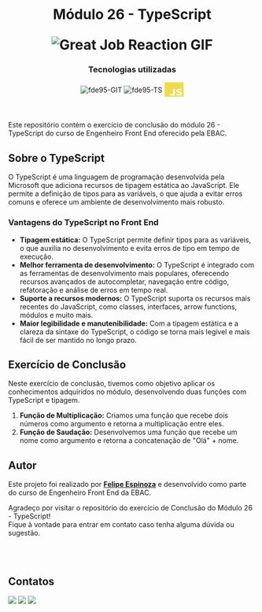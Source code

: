 <h1 align="center">
  <p align="center">Módulo 26 - TypeScript</p>
 <img width="600" src="https://media.giphy.com/media/XreQmk7ETCak0/giphy.gif" alt="Great Job Reaction GIF">
</h1>
<div style="display: inline_block">
  <div align="center">
   <h3>Tecnologias utilizadas</h3>
  <img align="center" alt="fde95-GIT" height="30" width="40" src="https://cdn.jsdelivr.net/gh/devicons/devicon/icons/git/git-original.svg">
  <img align="center" alt="fde95-TS" height="30" width="40" src="https://cdn.jsdelivr.net/gh/devicons/devicon/icons/typescript/typescript-plain.svg">
  <img align="center" alt="fde95-JS" height="30" width="40" src="https://raw.githubusercontent.com/devicons/devicon/master/icons/javascript/javascript-plain.svg">
</div>
<br>
<br>
<p>Este repositório contém o exercício de conclusão do módulo 26 - TypeScript do curso de Engenheiro Front End oferecido pela EBAC.</p>

<h2>Sobre o TypeScript</h2>

<p>O TypeScript é uma linguagem de programação desenvolvida pela Microsoft que adiciona recursos de tipagem estática ao JavaScript. Ele permite a definição de tipos para as variáveis, o que ajuda a evitar erros comuns e oferece um ambiente de desenvolvimento mais robusto.</p>

<h3>Vantagens do TypeScript no Front End</h3>

<ul>
  <li><strong>Tipagem estática:</strong> O TypeScript permite definir tipos para as variáveis, o que auxilia no desenvolvimento e evita erros de tipo em tempo de execução.</li>
  <li><strong>Melhor ferramenta de desenvolvimento:</strong> O TypeScript é integrado com as ferramentas de desenvolvimento mais populares, oferecendo recursos avançados de autocompletar, navegação entre código, refatoração e análise de erros em tempo real.</li>
  <li><strong>Suporte a recursos modernos:</strong> O TypeScript suporta os recursos mais recentes do JavaScript, como classes, interfaces, arrow functions, módulos e muito mais.</li>
  <li><strong>Maior legibilidade e manutenibilidade:</strong> Com a tipagem estática e a clareza da sintaxe do TypeScript, o código se torna mais legível e mais fácil de ser mantido no longo prazo.</li>
</ul>

<h2>Exercício de Conclusão</h2>

<p>Neste exercício de conclusão, tivemos como objetivo aplicar os conhecimentos adquiridos no módulo, desenvolvendo duas funções com TypeScript e tipagem.</p>

<ol>
  <li><strong>Função de Multiplicação:</strong> Criamos uma função que recebe dois números como argumento e retorna a multiplicação entre eles.</li>
  <li><strong>Função de Saudação:</strong> Desenvolvemos uma função que recebe um nome como argumento e retorna a concatenação de "Olá" + nome.</li>
</ol>
  <h2>Autor</h2>

   <p>Este projeto foi realizado por <a href="https://linktr.ee/fde95" target="_blank"><b>Felipe Espinoza</b></a> e desenvolvido como parte do curso de Engenheiro Front End da EBAC.</p>
   <p>Agradeço por visitar o repositório do exercício de Conclusão do Módulo 26 - TypeScript! 
   <br>Fique à vontade para entrar em contato caso tenha alguma dúvida ou sugestão.</p>
  
<br>
<br>

<h2>Contatos</h2>
<div style="display: inline_block">
 <a href="https://instagram.com/fde.95" target="_blank"><img src="https://img.shields.io/badge/Instagram-E4405F?style=for-the-badge&logo=instagram&logoColor=white" target="_blank"></a>
 <a href = "mailto:fdespinoza95@gmail.com"><img src="https://img.shields.io/badge/Gmail-D14836?style=for-the-badge&logo=gmail&logoColor=white" target="_blank"></a>
 <a href="https://www.linkedin.com/in/fde95" target="_blank"><img src="https://img.shields.io/badge/LinkedIn-0077B5?style=for-the-badge&logo=linkedin&logoColor=white" target="_blank"></a> 
</div>
